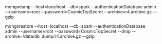 # 

mongodump --host=localhost --db=spark --authenticationDatabase admin  --username=root --password=CosmicTopSecret --archive=r4.archive.gz --gzip


mongorestore --host=localhost --db=spark --authenticationDatabase admin --username=root --password=CosmicTopSecret --drop --archive=/data/db_dump/r4.archive.gz --gzip
